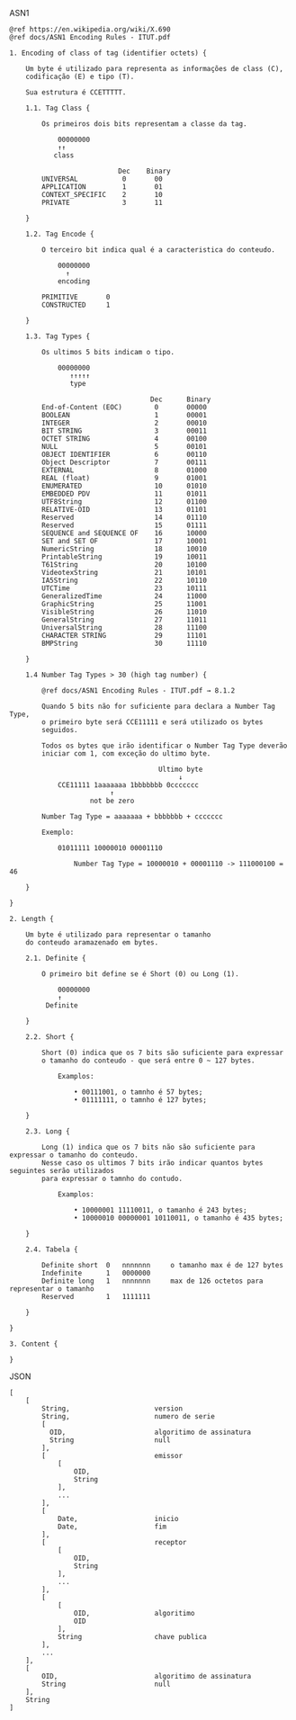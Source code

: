 
ASN1

	@ref https://en.wikipedia.org/wiki/X.690
	@ref docs/ASN1 Encoding Rules - ITUT.pdf
	
	1. Encoding of class of tag (identifier octets) {
		
		Um byte é utilizado para representa as informações de class (C), 
		codificação (E) e tipo (T).
		
		Sua estrutura é CCETTTTT.
		
		1.1. Tag Class {
			
			Os primeiros dois bits representam a classe da tag.
			
				00000000
				↑↑
			   class
				
							   Dec	  Binary
			UNIVERSAL			0 		00
			APPLICATION 		1 		01 
			CONTEXT_SPECIFIC	2 		10 
			PRIVATE				3 		11
		
		}
		
		1.2. Tag Encode	{
			
			O terceiro bit indica qual é a caracteristica do conteudo.
			
				00000000
				  ↑
				encoding
			
			PRIMITIVE 		0
			CONSTRUCTED 	1

		}
		
		1.3. Tag Types {
		
			Os ultimos 5 bits indicam o tipo.
			
				00000000
				   ↑↑↑↑↑
				   type
			
									   Dec		Binary
			End-of-Content (EOC)		0		00000
			BOOLEAN						1		00001
			INTEGER						2		00010
			BIT STRING					3		00011
			OCTET STRING				4		00100
			NULL						5		00101
			OBJECT IDENTIFIER			6		00110
			Object Descriptor			7		00111
			EXTERNAL					8		01000
			REAL (float)				9		01001
			ENUMERATED					10		01010
			EMBEDDED PDV				11		01011
			UTF8String					12		01100
			RELATIVE-OID				13		01101
			Reserved					14		01110
			Reserved					15		01111
			SEQUENCE and SEQUENCE OF	16		10000
			SET and SET OF				17		10001
			NumericString				18		10010
			PrintableString				19		10011
			T61String					20		10100
			VideotexString				21		10101
			IA5String					22		10110
			UTCTime						23		10111
			GeneralizedTime				24		11000
			GraphicString				25		11001
			VisibleString				26		11010
			GeneralString				27		11011
			UniversalString				28		11100
			CHARACTER STRING			29		11101
			BMPString					30		11110
			
		}
		
		1.4 Number Tag Types > 30 (high tag number) {
			
			@ref docs/ASN1 Encoding Rules - ITUT.pdf → 8.1.2
			
			Quando 5 bits não for suficiente para declara a Number Tag Type,
			o primeiro byte será CCE11111 e será utilizado os bytes 
			seguidos.
			
			Todos os bytes que irão identificar o Number Tag Type deverão 
			iniciar com 1, com exceção do ultimo byte.
			
										 Ultimo byte
											  ↓
				CCE11111 1aaaaaaa 1bbbbbbb 0ccccccc
							 ↑
						not be zero
			
			Number Tag Type = aaaaaaa + bbbbbbb + ccccccc
			
			Exemplo:
				
				01011111 10000010 00001110
					
					Number Tag Type = 10000010 + 00001110 -> 111000100 = 46
				
		}
		
	}
	
	2. Length {
		
		Um byte é utilizado para representar o tamanho
		do conteudo aramazenado em bytes.
		
		2.1. Definite {
		
			O primeiro bit define se é Short (0) ou Long (1).
			
				00000000
				↑
			 Definite
		
		}
		
		2.2. Short {
		
			Short (0) indica que os 7 bits são suficiente para expressar 
			o tamanho do conteudo - que será entre 0 ~ 127 bytes.
			
				Examplos:
					
					• 00111001, o tamnho é 57 bytes;
					• 01111111, o tamnho é 127 bytes;
				
		}
		
		2.3. Long {
		
			Long (1) indica que os 7 bits não são suficiente para expressar o tamanho do conteudo.
			Nesse caso os ultimos 7 bits irão indicar quantos bytes seguintes serão utilizados
			para expressar o tamnho do contudo.
			
				Examplos:
					
					• 10000001 11110011, o tamanho é 243 bytes;
					• 10000010 00000001 10110011, o tamanho é 435 bytes;
		
		}
		
		2.4. Tabela {
		
			Definite short	0	nnnnnnn 	o tamanho max é de 127 bytes
			Indefinite		1	0000000
			Definite long	1	nnnnnnn 	max de 126 octetos para representar o tamanho
			Reserved		1	1111111
		
		}
		
	}
		
	3. Content {
		
	}
	
	
	
	
JSON
	
	[
		[
			String,						version
   			String,						numero de serie
			[
			  OID,						algoritimo de assinatura
			  String					null
			],
			[							emissor
				[
					OID,
					String
				],
				...
			],
			[
				Date,					inicio
				Date,					fim
			],
			[							receptor
				[
					OID,
					String
				],
				...
			],
			[
				[
					OID,				algoritimo
					OID
				],
				String					chave publica
			],
			...
		],
		[
			OID,						algoritimo de assinatura
			String                      null
		],
		String
	]
	